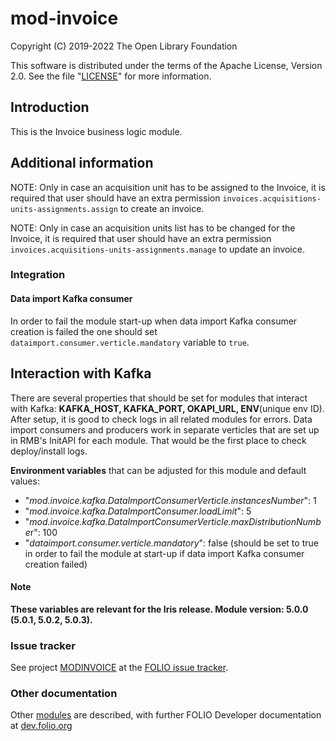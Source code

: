 # mod-invoice

Copyright (C) 2019-2022 The Open Library Foundation

This software is distributed under the terms of the Apache License,
Version 2.0. See the file "[LICENSE](LICENSE)" for more information.

## Introduction

This is the Invoice business logic module.

## Additional information

NOTE: Only in case an acquisition unit has to be assigned to the Invoice, it is required that user should have an
extra permission `invoices.acquisitions-units-assignments.assign` to create an invoice.

NOTE: Only in case an acquisition units list has to be changed for the Invoice, it is required that user should have an
extra permission `invoices.acquisitions-units-assignments.manage` to update an invoice.

### Integration


#### Data import Kafka consumer

In order to fail the module start-up when data import Kafka consumer creation is failed the one should set 
`dataimport.consumer.verticle.mandatory` variable to `true`.


## Interaction with Kafka


There are several properties that should be set for modules that interact with Kafka: **KAFKA_HOST, KAFKA_PORT, OKAPI_URL, ENV**(unique env ID).
After setup, it is good to check logs in all related modules for errors. Data import consumers and producers work in separate verticles that are set up in RMB's InitAPI for each module. That would be the first place to check deploy/install logs.

**Environment variables** that can be adjusted for this module and default values:
* "_mod.invoice.kafka.DataImportConsumerVerticle.instancesNumber_": 1
* "_mod.invoice.kafka.DataImportConsumer.loadLimit_": 5
* "*mod.invoice.kafka.DataImportConsumerVerticle.maxDistributionNumbe*r": 100
* "_dataimport.consumer.verticle.mandatory_": false       (should be set to true in order to fail the module at start-up if data import Kafka consumer creation failed)

#### Note
**These variables are relevant for the **Iris** release. Module version: 5.0.0 (5.0.1, 5.0.2, 5.0.3).**

### Issue tracker

See project [MODINVOICE](https://issues.folio.org/browse/MODINVOICE)
at the [FOLIO issue tracker](https://dev.folio.org/guidelines/issue-tracker).

### Other documentation

Other [modules](https://dev.folio.org/source-code/#server-side) are described,
with further FOLIO Developer documentation at
[dev.folio.org](https://dev.folio.org/)
